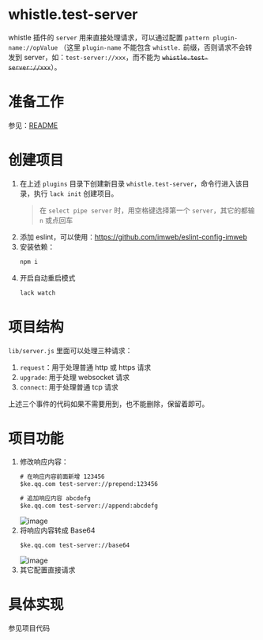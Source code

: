 # whistle.test-server
whistle 插件的 `server` 用来直接处理请求，可以通过配置 `pattern plugin-name://opValue` （这里 `plugin-name` 不能包含 `whistle.` 前缀，否则请求不会转发到 server，如：`test-server://xxx`，而不能为 <del>`whistle.test-server://xxx`</del>）。

# 准备工作
参见：[README](https://github.com/whistle-plugins/examples#readme)

# 创建项目
1. 在上述 `plugins` 目录下创建新目录 `whistle.test-server`，命令行进入该目录，执行 `lack init` 创建项目。
    > 在 `select pipe server` 时，用空格键选择第一个 `server`，其它的都输 `n` 或点回车
2. 添加 eslint，可以使用：https://github.com/imweb/eslint-config-imweb
3. 安装依赖：
    ``` txt
    npm i
    ```
4. 开启自动重启模式
    ``` sh
    lack watch
    ```

# 项目结构
`lib/server.js` 里面可以处理三种请求：
1. `request`：用于处理普通 http 或 https 请求
2. `upgrade`: 用于处理 websocket 请求
3. `connect`: 用于处理普通 tcp 请求

上述三个事件的代码如果不需要用到，也不能删除，保留着即可。

# 项目功能
1. 修改响应内容：
    ``` txt
    # 在响应内容前面新增 123456
    $ke.qq.com test-server://prepend:123456

    # 追加响应内容 abcdefg
    $ke.qq.com test-server://append:abcdefg
    ```
    ![image](https://user-images.githubusercontent.com/11450939/71641788-74123900-2cdc-11ea-8eeb-3995ca07fbcf.png)
2. 将响应内容转成 Base64
    ``` txt
    $ke.qq.com test-server://base64
    ```
    ![image](https://user-images.githubusercontent.com/11450939/71641806-9c019c80-2cdc-11ea-9553-cfe9bf563fbf.png)
3. 其它配置直接请求

# 具体实现
参见项目代码
